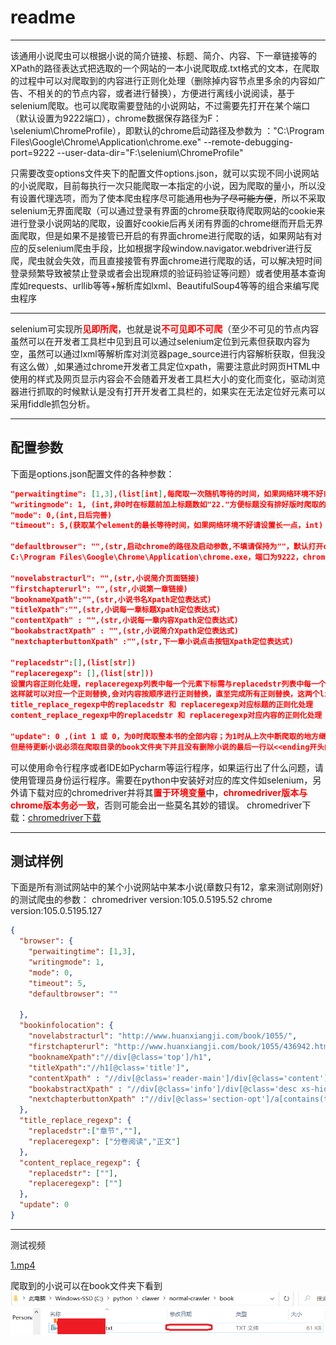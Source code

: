#  readme

***

该通用小说爬虫可以根据小说的简介链接、标题、简介、内容、下一章链接等的XPath的路径表达式把选取的一个网站的一本小说爬取成.txt格式的文本，在爬取的过程中可以对爬取到的内容进行正则化处理（删除掉内容节点里多余的内容如广告、不相关的的节点内容，或者进行替换），方便进行离线小说阅读，基于selenium爬取。也可以爬取需要登陆的小说网站，不过需要先打开在某个端口（默认设置为9222端口），chrome数据保存路径为F：\selenium\ChromeProfile），即默认的chrome启动路径及参数为
："C:\Program Files\Google\Chrome\Application\chrome.exe" --remote-debugging-port=9222 --user-data-dir="F:\selenium\ChromeProfile"

只需要改变options文件夹下的配置文件options.json，就可以实现不同小说网站的小说爬取，目前每执行一次只能爬取一本指定的小说，因为爬取的量小，所以没有设置代理选项，而为了使本爬虫程序尽可能通用~~也为了尽可能方便~~，所以不采取selenium无界面爬取（可以通过登录有界面的chrome获取待爬取网站的cookie来进行登录小说网站的爬取，设置好cookie后再关闭有界面的chrome继而开启无界面爬取，但是如果不是接管已开启的有界面chrome进行爬取的话，如果网站有对应的反selenium爬虫手段，比如根据字段window.navigator.webdriver进行反爬，爬虫就会失效，而且直接接管有界面chrome进行爬取的话，可以解决短时间登录频繁导致被禁止登录或者会出现麻烦的验证码验证等问题）或者使用基本查询库如requests、urllib等等+解析库如lxml、BeautifulSoup4等等的组合来编写爬虫程序
***
selenium可实现所<font color=red>**见即所爬**</font>，也就是说<font color=red>**不可见即不可爬**</font>（至少不可见的节点内容虽然可以在开发者工具栏中见到且可以通过selenium定位到元素但获取内容为空，虽然可以通过lxml等解析库对浏览器page_source进行内容解析获取，但我没有这么做）,如果通过chrome开发者工具定位xpath，需要注意此时网页HTML中使用的样式及网页显示内容会不会随着开发者工具栏大小的变化而变化，驱动浏览器进行抓取的时候默认是没有打开开发者工具栏的，如果实在无法定位好元素可以采用fiddle抓包分析。
***
## 配置参数
下面是options.json配置文件的各种参数：
```json
"perwaitingtime": [1,3],(list[int],每爬取一次随机等待的时间，如果网络环境不好或者不想爬虫短时间爬太快导致爬虫被反掉，请设置长一点，默认是1~3s)
"writingmode": 1, (int,非0时在标题前加上标题数如"22."方便标题没有排好版时爬取的小说在手机上依旧可以有良好的排版，否则按实际爬取标题写入)
"mode": 0,(int,日后完善)
"timeout": 5,(获取某个element的最长等待时间，如果网络环境不好请设置长一点，int)

"defaultbrowser": "",(str,启动chrome的路径及启动参数,不填请保持为""，默认打开chrome路径为
C:\Program Files\Google\Chrome\Application\chrome.exe，端口为9222，chrome数据保存路径为F:\selenium\ChromeProfile)

"novelabstracturl": "",(str,小说简介页面链接)
"firstchapterurl": "",(str,小说第一章链接)
"booknameXpath":"",(str,小说书名Xpath定位表达式)
"titleXpath":"",(str,小说每一章标题Xpath定位表达式)
"contentXpath" : "",(str,小说每一章内容Xpath定位表达式)
"bookabstractXpath" : "",(str,小说简介Xpath定位表达式)
"nextchapterbuttonXpath" :"",(str,下一章小说点击按钮Xpath定位表达式)

"replacedstr":[],(list[str])
"replaceregexp": [],(list[str]))
设置内容正则化处理，replaceregexp列表中每一个元素下标需与replacedstr列表中每一个元素下标对应，
这样就可以对应一个正则替换,会对内容按顺序进行正则替换，直至完成所有正则替换，这两个list[str]元素个数必须一样。
title_replace_regexp中的replacedstr 和 replaceregexp对应标题的正则化处理
content_replace_regexp中的replacedstr 和 replaceregexp对应内容的正则化处理

"update": 0 ,(int 1 或 0，为0时爬取整本书的全部内容；为1时从上次中断爬取的地方继续爬取，即更新小说，
但是待更新小说必须在爬取目录的book文件夹下并且没有删除小说的最后一行以<<ending开头的内容)
```
可以使用命令行程序或者IDE如Pycharm等运行程序，如果运行出了什么问题，请使用管理员身份运行程序。需要在python中安装好对应的库文件如selenium，另外请下载对应的chromedriver并将其<font color=red>**置于环境变量**</font>中，<font color=red>**chromedriver版本与chrome版本务必一致**</font>，否则可能会出一些莫名其妙的错误。
chromedriver下载：[chromedriver下载](https://chromedriver.storage.googleapis.com/index.html)
***
## 测试样例
下面是所有测试网站中的某个小说网站中某本小说(章数只有12，拿来测试刚刚好)的测试爬虫的参数：
chromedriver version:105.0.5195.52
chrome version:105.0.5195.127
```json
{
  "browser": {
    "perwaitingtime": [1,3],
    "writingmode": 1,
    "mode": 0,
    "timeout": 5,
    "defaultbrowser": ""

  },
  "bookinfolocation": {
    "novelabstracturl": "http://www.huanxiangji.com/book/1055/",
    "firstchapterurl": "http://www.huanxiangji.com/book/1055/436942.html",
    "booknameXpath":"//div[@class='top']/h1",
    "titleXpath":"//h1[@class='title']",
    "contentXpath" : "//div[@class='reader-main']/div[@class='content']",
    "bookabstractXpath" : "//div[@class='info']/div[@class='desc xs-hidden']",
    "nextchapterbuttonXpath" :"//div[@class='section-opt']/a[contains(text(),'下一章')]"
  },
  "title_replace_regexp": {
    "replacedstr":["章节",""],
    "replaceregexp": ["分卷阅读","正文"]
  },
  "content_replace_regexp": {
    "replacedstr": [""],
    "replaceregexp": [""]
  },
  "update": 0
}
```
***
测试视频

[1.mp4](testingvideo/1.mp4)


爬取到的小说可以在book文件夹下看到
![](vx_images/412420211220960.png)


